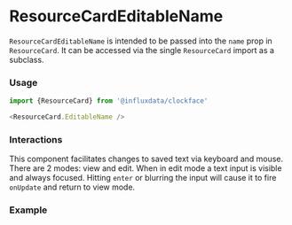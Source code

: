 # ResourceCardEditableName

`ResourceCardEditableName` is intended to be passed into the `name` prop in `ResourceCard`. It can be accessed via the single `ResourceCard` import as a subclass.

### Usage
```js
import {ResourceCard} from '@influxdata/clockface'
```
```js
<ResourceCard.EditableName />
```

### Interactions

This component facilitates changes to saved text via keyboard and mouse. There are 2 modes: view and edit. When in edit mode a text input is visible and always focused. Hitting `enter` or blurring the input will cause it to fire `onUpdate` and return to view mode.

### Example
<!-- STORY -->

<!-- STORY HIDE START -->

<!-- STORY HIDE END -->

<!-- PROPS -->
